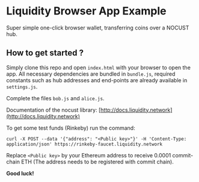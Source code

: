 # Liquidity Browser App Example

Super simple one-click browser wallet, transferring coins over a NOCUST hub.


## How to get started ?

Simply clone this repo and open `index.html` with your browser to open the app. 
All necessary dependencies are bundled in `bundle.js`, required constants such as hub addresses and end-points are already available in `settings.js`.

Complete the files `bob.js` and `alice.js`.

Documentation of the nocust library: [http://docs.liquidity.network](http://docs.liquidity.network)

To get some test funds (Rinkeby) run the command:
```
curl -X POST --data '{"address": "<Public key>"}' -H 'Content-Type: application/json' https://rinkeby-faucet.liquidity.network
```

Replace `<Public key>` by your Ethereum address to receive 0.0001 commit-chain ETH (The address needs to be registered with commit chain).

**Good luck!**